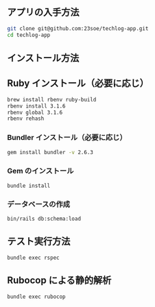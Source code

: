 ## アプリの入手方法

```bash
git clone git@github.com:23soe/techlog-app.git
cd techlog-app
```

## インストール方法

## Ruby インストール（必要に応じ）
```bash
brew install rbenv ruby-build
rbenv install 3.1.6
rbenv global 3.1.6
rbenv rehash
```

### Bundler インストール（必要に応じ）

```bash
gem install bundler -v 2.6.3
```

### Gem のインストール

```
bundle install
```

### データベースの作成

```
bin/rails db:schema:load
```

## テスト実行方法

```
bundle exec rspec
```

## Rubocop による静的解析

```
bundle exec rubocop
```